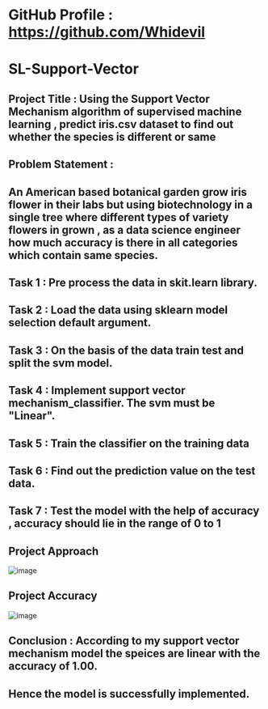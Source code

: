 # GitHub Profile : https://github.com/Whidevil

# SL-Support-Vector

## **Project Title** : Using the Support Vector Mechanism algorithm of supervised machine learning , predict iris.csv dataset to find out whether the species is different or same

## **Problem Statement** : 
## An American based botanical garden grow iris flower in their labs but using biotechnology in a single tree where different types of variety flowers in grown , as a data science engineer how much accuracy is there in all categories which contain same species.

## **Task 1** : Pre process the data in **skit.learn** library.
## **Task 2** : Load the data using **sklearn** model selection default argument.
## **Task 3** : On the basis of the data train test and split the svm model. 
## **Task 4** : Implement support vector mechanism_classifier. The svm must be **"Linear"**.
## **Task 5** : Train the classifier on the training data 
## **Task 6** : Find out the prediction value on the test data.
## **Task 7** : Test the model with the help of accuracy , accuracy should lie in the range of 0 to 1

## Project Approach
![image](https://github.com/Whidevil/SL-Support-Vector/assets/89446089/20e7e30a-013a-4bc0-b7aa-7ecaf6db664e)

## Project Accuracy
![image](https://github.com/Whidevil/SL-Support-Vector/assets/89446089/28f69a4f-855c-4299-ac9a-52e454fb2ac5)

## **Conclusion** : According to my support vector mechanism model the speices are linear with the accuracy of 1.00.
## Hence the model is successfully implemented.


